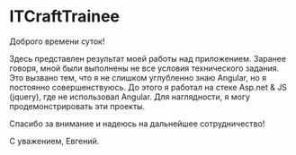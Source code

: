 # ITCraftTrainee
Доброго времени суток!

Здесь представлен результат моей работы над приложением. Заранее говоря, мной были выполнены не все условия технического задания.
Это вызвано тем, что я не слишком углубленно знаю Angular, но я постоянно совершенствуюсь. До этого я работал на стеке Asp.net & JS (jquery), где не использовал Angular.
Для наглядности, я могу продемонстрировать эти проекты.

Спасибо за внимание и надеюсь на дальнейшее сотрудничество!

С уважением, Евгений.
